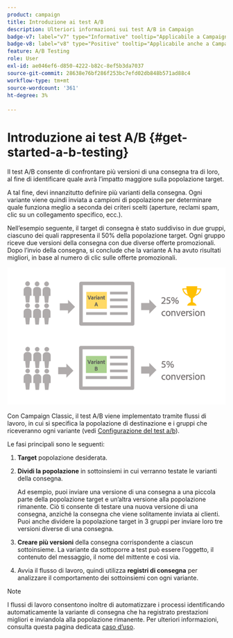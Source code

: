 ```yaml
---
product: campaign
title: Introduzione ai test A/B
description: Ulteriori informazioni sui test A/B in Campaign
badge-v7: label="v7" type="Informative" tooltip="Applicabile a Campaign Classic v7"
badge-v8: label="v8" type="Positive" tooltip="Applicabile anche a Campaign v8"
feature: A/B Testing
role: User
exl-id: ae046ef6-d850-4222-b82c-8ef5b3da7037
source-git-commit: 28638e76bf286f253bc7efd02db848b571ad88c4
workflow-type: tm+mt
source-wordcount: '361'
ht-degree: 3%

---
```


# Introduzione ai test A/B {#get-started-a-b-testing}


Il test A/B consente di confrontare più versioni di una consegna tra di loro, al fine di identificare quale avrà l’impatto maggiore sulla popolazione target.

A tal fine, devi innanzitutto definire più varianti della consegna. Ogni variante viene quindi inviata a campioni di popolazione per determinare quale funziona meglio a seconda dei criteri scelti (aperture, reclami spam, clic su un collegamento specifico, ecc.).

Nell’esempio seguente, il target di consegna è stato suddiviso in due gruppi, ciascuno dei quali rappresenta il 50% della popolazione target. Ogni gruppo riceve due versioni della consegna con due diverse offerte promozionali. Dopo l’invio della consegna, si conclude che la variante A ha avuto risultati migliori, in base al numero di clic sulle offerte promozionali.

![](assets/a-b-testing-schema.png)

Con Campaign Classic, il test A/B viene implementato tramite flussi di lavoro, in cui si specifica la popolazione di destinazione e i gruppi che riceveranno ogni variante (vedi [Configurazione del test a/b](configuring-a-b-testing.md)).

Le fasi principali sono le seguenti:

1. **Target** popolazione desiderata.
1. **Dividi la popolazione** in sottoinsiemi in cui verranno testate le varianti della consegna.

   Ad esempio, puoi inviare una versione di una consegna a una piccola parte della popolazione target e un’altra versione alla popolazione rimanente. Ciò ti consente di testare una nuova versione di una consegna, anziché la consegna che viene solitamente inviata ai clienti. Puoi anche dividere la popolazione target in 3 gruppi per inviare loro tre versioni diverse di una consegna.

1. **Creare più versioni** della consegna corrispondente a ciascun sottoinsieme. La variante da sottoporre a test può essere l’oggetto, il contenuto del messaggio, il nome del mittente e così via.
1. Avvia il flusso di lavoro, quindi utilizza **registri di consegna** per analizzare il comportamento dei sottoinsiemi con ogni variante.

>[!NOTE]
>
>I flussi di lavoro consentono inoltre di automatizzare i processi identificando automaticamente la variante di consegna che ha registrato prestazioni migliori e inviandola alla popolazione rimanente. Per ulteriori informazioni, consulta questa pagina dedicata [caso d’uso](a-b-testing-use-case.md).
